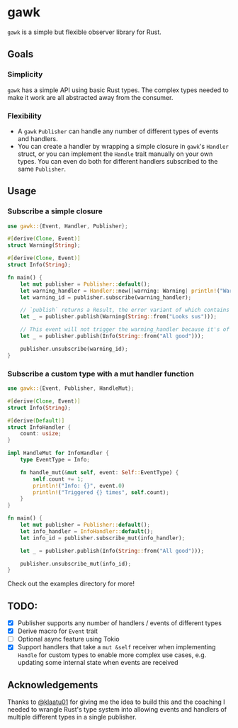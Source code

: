 # gawk

`gawk` is a simple but flexible observer library for Rust.

## Goals
### Simplicity
`gawk` has a simple API using basic Rust types. The complex types needed to make it work are all abstracted away from the consumer.

### Flexibility
- A `gawk` `Publisher` can handle any number of different types of events and handlers.
- You can create a handler by wrapping a simple closure in `gawk`'s `Handler` struct, or you can implement the `Handle` trait manually on your own types. You can even do both for different handlers subscribed to the same `Publisher`.

## Usage
### Subscribe a simple closure 
```rust
use gawk::{Event, Handler, Publisher};

#[derive(Clone, Event)]
struct Warning(String);

#[derive(Clone, Event)]
struct Info(String);

fn main() {
    let mut publisher = Publisher::default();
    let warning_handler = Handler::new(|warning: Warning| println!("Warning: {}", warning.0));
    let warning_id = publisher.subscribe(warning_handler);

    // `publish` returns a Result, the error variant of which contains any errors returned by triggered handlers
    let _ = publisher.publish(Warning(String::from("Looks sus")));

    // This event will not trigger the warning_handler because it's of the wrong concrete type
    let _ = publisher.publish(Info(String::from("All good")));

    publisher.unsubscribe(warning_id);
}

```

### Subscribe a custom type with a mut handler function
```rust
use gawk::{Event, Publisher, HandleMut};

#[derive(Clone, Event)]
struct Info(String);

#[derive(Default)]
struct InfoHandler {
    count: usize;
}

impl HandleMut for InfoHandler {
    type EventType = Info;

    fn handle_mut(&mut self, event: Self::EventType) {
        self.count += 1;
        println!("Info: {}", event.0)
        println!("Triggered {} times", self.count);
    }
}

fn main() {
    let mut publisher = Publisher::default();
    let info_handler = InfoHandler::default();
    let info_id = publisher.subscribe_mut(info_handler);

    let _ = publisher.publish(Info(String::from("All good"))); 

    publisher.unsubscribe_mut(info_id);
}
```

Check out the examples directory for more!

## TODO:
- [X] Publisher supports any number of handlers / events of different types
- [X] Derive macro for `Event` trait
- [ ] Optional async feature using Tokio
- [X] Support handlers that take a `mut &self` receiver when implementing `Handle` for custom types to enable more complex use cases, e.g. updating some internal state when events are received

## Acknowledgements
Thanks to [@klaatu01](https://github.com/klaatu01/) for giving me the idea to build this and the coaching I needed to wrangle Rust's type system into allowing events and handlers of multiple different types in a single publisher.
